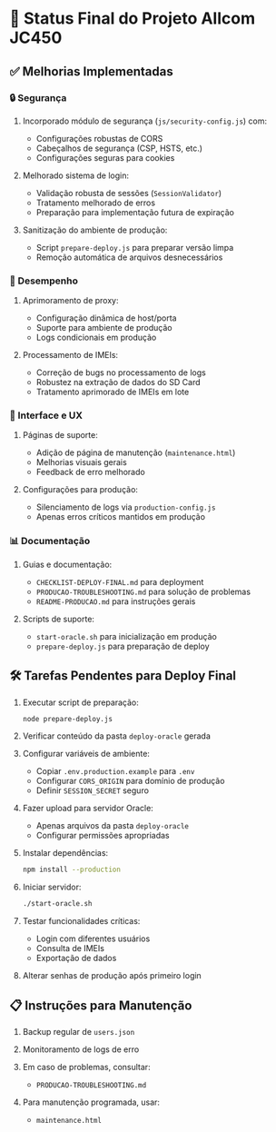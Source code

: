 # 🎯 Status Final do Projeto Allcom JC450

## ✅ Melhorias Implementadas

### 🔒 Segurança
1. Incorporado módulo de segurança (`js/security-config.js`) com:
   - Configurações robustas de CORS
   - Cabeçalhos de segurança (CSP, HSTS, etc.)
   - Configurações seguras para cookies

2. Melhorado sistema de login:
   - Validação robusta de sessões (`SessionValidator`)
   - Tratamento melhorado de erros
   - Preparação para implementação futura de expiração

3. Sanitização do ambiente de produção:
   - Script `prepare-deploy.js` para preparar versão limpa
   - Remoção automática de arquivos desnecessários

### 🚀 Desempenho
1. Aprimoramento de proxy:
   - Configuração dinâmica de host/porta
   - Suporte para ambiente de produção
   - Logs condicionais em produção

2. Processamento de IMEIs:
   - Correção de bugs no processamento de logs
   - Robustez na extração de dados do SD Card
   - Tratamento aprimorado de IMEIs em lote

### 📱 Interface e UX
1. Páginas de suporte:
   - Adição de página de manutenção (`maintenance.html`)
   - Melhorias visuais gerais
   - Feedback de erro melhorado

2. Configurações para produção:
   - Silenciamento de logs via `production-config.js`
   - Apenas erros críticos mantidos em produção

### 📊 Documentação
1. Guias e documentação:
   - `CHECKLIST-DEPLOY-FINAL.md` para deployment
   - `PRODUCAO-TROUBLESHOOTING.md` para solução de problemas
   - `README-PRODUCAO.md` para instruções gerais

2. Scripts de suporte:
   - `start-oracle.sh` para inicialização em produção
   - `prepare-deploy.js` para preparação de deploy

## 🛠️ Tarefas Pendentes para Deploy Final

1. Executar script de preparação:
   ```bash
   node prepare-deploy.js
   ```

2. Verificar conteúdo da pasta `deploy-oracle` gerada

3. Configurar variáveis de ambiente:
   - Copiar `.env.production.example` para `.env`
   - Configurar `CORS_ORIGIN` para domínio de produção
   - Definir `SESSION_SECRET` seguro

4. Fazer upload para servidor Oracle:
   - Apenas arquivos da pasta `deploy-oracle`
   - Configurar permissões apropriadas

5. Instalar dependências:
   ```bash
   npm install --production
   ```

6. Iniciar servidor:
   ```bash
   ./start-oracle.sh
   ```

7. Testar funcionalidades críticas:
   - Login com diferentes usuários
   - Consulta de IMEIs
   - Exportação de dados

8. Alterar senhas de produção após primeiro login

## 📋 Instruções para Manutenção

1. Backup regular de `users.json`

2. Monitoramento de logs de erro

3. Em caso de problemas, consultar:
   - `PRODUCAO-TROUBLESHOOTING.md`

4. Para manutenção programada, usar:
   - `maintenance.html`
